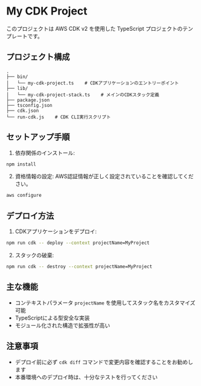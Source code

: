 # My CDK Project

このプロジェクトは AWS CDK v2 を使用した TypeScript プロジェクトのテンプレートです。

## プロジェクト構成

```
.
├── bin/
│   └── my-cdk-project.ts    # CDKアプリケーションのエントリーポイント
├── lib/
│   └── my-cdk-project-stack.ts    # メインのCDKスタック定義
├── package.json
├── tsconfig.json
├── cdk.json
└── run-cdk.js    # CDK CLI実行スクリプト
```

## セットアップ手順

1. 依存関係のインストール:
```bash
npm install
```

2. 資格情報の設定:
AWS認証情報が正しく設定されていることを確認してください。
```bash
aws configure
```

## デプロイ方法

1. CDKアプリケーションをデプロイ:
```bash
npm run cdk -- deploy --context projectName=MyProject
```

2. スタックの破棄:
```bash
npm run cdk -- destroy --context projectName=MyProject
```

## 主な機能

- コンテキストパラメータ `projectName` を使用してスタック名をカスタマイズ可能
- TypeScriptによる型安全な実装
- モジュール化された構造で拡張性が高い

## 注意事項

- デプロイ前に必ず `cdk diff` コマンドで変更内容を確認することをお勧めします
- 本番環境へのデプロイ時は、十分なテストを行ってください